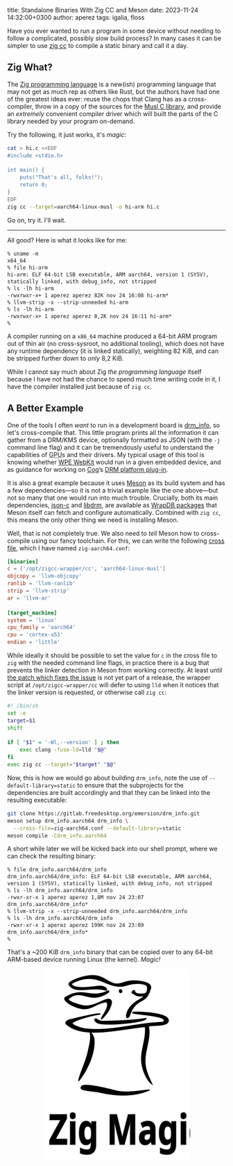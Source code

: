 title: Standalone Binaries With Zig CC and Meson
date: 2023-11-24 14:32:00+0300
author: aperez
tags: igalia, floss

Have you ever wanted to run a program in some device without needing to
follow a complicated, possibly slow build process? In many cases it can
be simpler to use [zig cc][zigcc-blog] to compile a static binary and call
it a day.

## Zig What?

The [Zig programming language][ziglang] is a new(ish) programming language
that may not get as much rep as others like Rust, but the authors have
had one of the greatest ideas ever: reuse the chops that Clang has as
a cross-compiler, throw in a copy of the sources for the [Musl C
library][musl], and provide an _extremely_ convenient compiler driver
which will built the parts of the C library needed by your program
on-demand.

Try the following, it just works, it's _magic_:

```sh
cat > hi.c <<EOF
#include <stdio.h>

int main() {
    puts("That's all, folks!");
    return 0;
}
EOF
zig cc --target=aarch64-linux-musl -o hi-arm hi.c
```

Go on, try it. I'll wait.

----

All good? Here is what it looks like for me:

```
% uname -m
x64_64
% file hi-arm
hi-arm: ELF 64-bit LSB executable, ARM aarch64, version 1 (SYSV), statically linked, with debug_info, not stripped
% ls -lh hi-arm
-rwxrwxr-x+ 1 aperez aperez 82K nov 24 16:08 hi-arm*
% llvm-strip -x --strip-unneeded hi-arm
% ls -lh hi-arm
-rwxrwxr-x+ 1 aperez aperez 8,2K nov 24 16:11 hi-arm*
% 
```

A compiler running on a `x86_64` machine produced a 64-bit ARM program out of
thin air (no cross-sysroot, no additional tooling), which does not have any
runtime dependency (it is linked statically), weighting 82 KiB, and can be
stripped further down to  _only_ 8,2 KiB.

While I cannot say much about Zig _the programming language_ itself because I
have not had the chance to spend much time writing code in it, I have the
compiler installed just because of `zig cc`.


## A Better Example

One of the tools I often _want_ to run in a development board is [drm_info][],
so let's cross-compile that. This little program prints all the information it
can gather from a DRM/KMS device, optionally formatted as JSON (with the `-j`
command line flag) and it can be tremendously useful to understand the
capabilities of <abbr title="Graphics Processing Unit">GPU</abbr>s and their
drivers. My typical usage of this tool is knowing whether [WPE
WebKit][wpewebkit] would run in a given embedded device, and as guidance for
working on [Cog][cog]’s [DRM platform plug-in][cog-drm-doc].

It is also a great example because it uses [Meson][meson] as its build system
and has a few dependencies&mdash;so it is not a trivial example like the
one above&mdash;but not so many that one would run into much trouble.
Crucially, both its main dependencies, [json-c][jsonc] and [libdrm][], are
available as [WrapDB packages][wrapdb] that Meson itself can fetch and
configure automatically. Combined with `zig cc`, this means the only
other thing we need is installing Meson.

Well, that is not completely true. We also need to _tell_ Meson how to
cross-compile using our fancy toolchain. For this, we can write the following
[cross file][meson-cross-file], which I have named `zig-aarch64.conf`:

```toml
[binaries]
c = ['/opt/zigcc-wrapper/cc', 'aarch64-linux-musl']
objcopy = 'llvm-objcopy'
ranlib = 'llvm-ranlib'
strip = 'llvm-strip'
ar = 'llvm-ar'

[target_machine]
system = 'linux'
cpu_family = 'aarch64'
cpu = 'cortex-a53'
endian = 'little'
```

While ideally it should be possible to set the value for `c` in the cross file
to `zig` with the needed command line flags, in practice there is a bug that
prevents the linker detection in Meson from working correctly. At least until
[the patch which fixes the issue][meson-zigccld-pr] is not yet part of a
release, the wrapper script at `/opt/zigcc-wrapper/cc` will defer to using
`lld` when it notices that the linker version is requested, or otherwise
call `zig cc`:

```sh
#! /bin/sh
set -e
target=$1
shift

if [ "$1" = '-Wl,--version' ] ; then
	exec clang -fuse-ld=lld "$@"
fi
exec zig cc --target="$target" "$@"
```

Now, this is how we would go about building `drm_info`, note the use of
`--default-library=static` to ensure that the subprojects for the dependencies
are built accordingly and that they can be linked into the resulting
executable:

```sh
git clone https://gitlab.freedesktop.org/emersion/drm_info.git
meson setup drm_info.aarch64 drm_info \
  --cross-file=zig-aarch64.conf --default-library=static
meson compile -Cdrm_info.aarch64
```

A short while later we will be kicked back into our shell prompt, where we
can check the resulting binary:

```
% file drm_info.aarch64/drm_info
drm_info.aarch64/drm_info: ELF 64-bit LSB executable, ARM aarch64, version 1 (SYSV), statically linked, with debug_info, not stripped
% ls -lh drm_info.aarch64/drm_info
-rwxr-xr-x 1 aperez aperez 1,8M nov 24 23:07 drm_info.aarch64/drm_info*
% llvm-strip -x --strip-unneeded drm_info.aarch64/drm_info
% ls -lh drm_info.aarch64/drm_info
-rwxr-xr-x 1 aperez aperez 199K nov 24 23:09 drm_info.aarch64/drm_info*
%
```

That's a ~200 KiB `drm_info` binary that can be copied over to any 64-bit
ARM-based device running Linux (the kernel). _Magic!_

<div style="margin: 1em; text-align: center;">
<img src="zigmagic.svg" style="min-width: 25%; max-with: 80%;"
  alt='The General Magic logo, but its text reads "Zig Magic" instead'>
</div>

[cog]: https://github.com/Igalia/cog
[cog-drm-doc]: https://igalia.github.io/cog/platform-drm.html
[drm_info]: https://gitlab.freedesktop.org/emersion/drm_info
[jsonc]: https://github.com/json-c/json-c
[libdrm]: https://gitlab.freedesktop.org/mesa/drm
[meson]: https://mesonbuild.com
[meson-cross-file]: https://mesonbuild.com/Cross-compilation.html#cross-compilation
[meson-zigccld-pr]: https://github.com/mesonbuild/meson/pull/12293
[musl]: https://musl.libc.org
[wpewebkit]: https://wpewebkit.org
[wrapdb]: https://mesonbuild.com/Wrapdb-projects.html
[zigcc-blog]: https://andrewkelley.me/post/zig-cc-powerful-drop-in-replacement-gcc-clang.html
[ziglang]: https://ziglang.org
